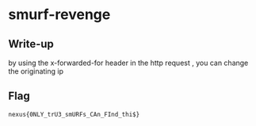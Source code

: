 # smurf-revenge

## Write-up

by using the x-forwarded-for header in the http request , you can change the originating ip

## Flag

`nexus{0NLY_trU3_smURFs_CAn_FInd_thi$}`
